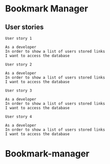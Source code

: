 # Bookmark Manager



## User stories

```
User story 1

As a developer
In order to show a list of users stored links
I want to access the database

```

```
User story 2

As a developer
In order to show a list of users stored links
I want to access the database

```

```
User story 3

As a developer
In order to show a list of users stored links
I want to access the database

```

```
User story 4

As a developer
In order to show a list of users stored links
I want to access the database

```
# Bookmark-manager
